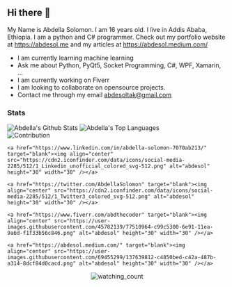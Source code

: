 ## Hi there 👋

My Name is Abdella Solomon. I am 16 years old. I live in Addis Ababa, Ethiopia.
I am a python and C# programmer. Check out my portfolio website at https://abdesol.me and my articles at https://abdesol.medium.com/

- I am currently learning machine learning
- Ask me about Python, PyQt5, Socket Programming, C#, WPF, Xamarin, ...
- I am currently working on Fiverr
- I am looking to collaborate on opensource projects.
- Contact me through my email abdesoltak@gmail.com

### Stats
![Abdella's Github Stats](https://github-readme-stats.vercel.app/api?username=abdesol&theme=vue-dark&show_icons=true)
![Abdella's Top Languages](https://github-readme-stats.vercel.app/api/top-langs/?username=abdesol&theme=vue-dark&layout=compact&show_icons=true&exclude_repos=macao)
<br>
![Contribution](https://activity-graph.herokuapp.com/graph?username=abdesol&theme=react-dark&hide_border=true&area=true)
<br>
<p align="center">
    
    <a href="https://www.linkedin.com/in/abdella-solomon-7070ab213/" target="blank"><img align="center" src="https://cdn2.iconfinder.com/data/icons/social-media-2285/512/1_Linkedin_unofficial_colored_svg-512.png" alt="abdesol" height="30" width="30" /></a>
    
    <a href="https://twitter.com/AbdellaSolomon" target="blank"><img align="center" src="https://cdn2.iconfinder.com/data/icons/social-media-2285/512/1_Twitter3_colored_svg-512.png" alt="abdesol" height="30" width="30" /></a>
    
    <a href="https://www.fiverr.com/abdthecoder" target="blank"><img align="center" src="https://user-images.githubusercontent.com/45782139/77510964-c99c5300-6e91-11ea-9a6d-f1f33b56c846.png" alt="abdesol" height="30" width="30" /></a>
    
    <a href="https://abdesol.medium.com/" target="blank"><img align="center" src="https://user-images.githubusercontent.com/69455299/137639812-c4850bed-c42a-487b-a314-8dcf84d0cacd.png" alt="abdesol" height="30" width="30" /></a>
    
</p>
<p align="center">
    <img src="https://komarev.com/ghpvc/?username=abdesol&color=lightgrey" alt="watching_count" />
</p>
